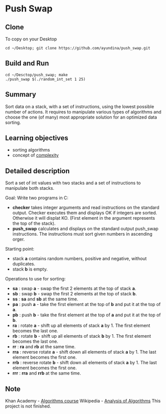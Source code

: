 # Push Swap

## Clone
To copy on your Desktop
```
cd ~/Desktop; git clone https://github.com/ayundina/push_swap.git
```
## Build and Run
```
cd ~/Desctop/push_swap; make
./push_swap $(./random_int_set 1 25)
```
## Summary
Sort data on a stack, with a set of instructions, using the lowest possible number of actions. It requires to manipulate various types of algorithms and choose the one (of many) most appropriate solution for an optimized data sorting.

## Learning objectives
- sorting algorithms
- concept of [complexity](https://en.wikipedia.org/wiki/Analysis_of_algorithms)

## Detailed description
Sort a set of int values with two stacks and a set of instructions to manipulate both stacks.

Goal:
Write two programs in C:
- **checker** takes integer arguments and read instructions on the standard output. Checker executes them and displays OK if integers are sorted. Otherwise it will displat KO. (First element in the argument represents the top of the stack).
- **push_swap** calculates and displays on the standard output push_swap instructions. The instructions must sort given numbers in ascending orger.

Starting point:
- stack **a** contains random numbers, positive and negative, without duplicates.
- stack **b** is empty.

Operations to use for sorting:
- **sa** : swap **a** - swap the first 2 elements at the top of stack **a**.
- **sb** : swap **b** - swap the first 2 elements at the top of stack **b**.
- **ss** : **sa** and **sb** at the same time.
- **pa** : push **a** - take the first element at the top of **b** and put it at the top of **a**.
- **pb** : push **b** - take the first element at the top of **a** and put it at the top of **b**.
- **ra** : rotate **a** - shift up all elements of stack **a** by 1. The first element becomes the last one.
- **rb** : rotate **b** - shift up all elements of stack **b** by 1. The first element becomes the last one.
- **rr** : **ra** and **rb** at the same time.
- **rra** : reverse rotate **a** - shift down all elements of stack **a** by 1. The last element becomes the first one.
- **rrb** : reverse rotate **b** - shift down all elements of stack **a** by 1. The last element becomes the first one.
- **rrr** : **rra** and **rrb** at the same time.

## Note
Khan Academy - [Algorithms course](https://www.khanacademy.org/computing/computer-science/algorithms)
Wikipedia - [Analysis of Algorithms](https://en.wikipedia.org/wiki/Analysis_of_algorithms)
This project is not finished.
